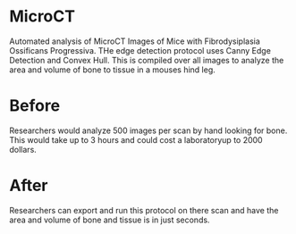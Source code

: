 # MicroCT
Automated analysis of MicroCT Images of Mice with Fibrodysiplasia Ossificans Progressiva. THe edge detection protocol uses Canny Edge Detection and Convex Hull. This is compiled over all images to analyze the area and volume of bone to tissue in a mouses hind leg. 

# Before
Researchers would analyze 500 images per scan by hand looking for bone. This would take up to 3 hours and could cost a laboratoryup to 2000 dollars. 

# After
Researchers can export and run this protocol on there scan and have the area and volume of bone and tissue is in just seconds.

